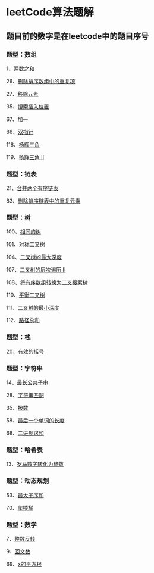 # leetCode算法题解

## 题目前的数字是在leetcode中的题目序号

### 题型：数组

1、[两数之和](https://leetcode-cn.com/problems/two-sum/)

26、[删除排序数组中的重复项](https://github.com/rain9155/LeetCodeSolution/blob/master/src/easy/leetcode26/Solution.java)

27、[移除元素](https://github.com/rain9155/LeetCodeSolution/blob/76f3bf73ff16ec170b9b9aac5e40b1bdbbf57828/src/easy/leetcode27/Solution.java)

35、[搜索插入位置](https://github.com/rain9155/LeetCodeSolution/blob/76f3bf73ff16ec170b9b9aac5e40b1bdbbf57828/src/easy/leetcode35/Solution.java)

67、[加一](https://github.com/rain9155/LeetCodeSolution/blob/master/src/easy/leetcode66/Solution.java)

88、[双指针](https://github.com/rain9155/LeetCodeSolution/blob/76f3bf73ff16ec170b9b9aac5e40b1bdbbf57828/src/easy/leetcode88/Solution.java)

118、[杨辉三角](https://github.com/rain9155/LeetCodeSolution/blob/master/src/easy/leetcode118/Solution.java)

119、[杨辉三角 II](https://github.com/rain9155/LeetCodeSolution/blob/master/src/easy/leetcode119/Solution.java)

### 题型：链表

21、[合并两个有序链表](https://github.com/rain9155/LeetCodeSolution/blob/master/src/easy/leetcode21/Solution.java)

83、[删除排序链表中的重复元素](https://github.com/rain9155/LeetCodeSolution/blob/master/src/easy/leetcode83/Solution.java)

### 题型：树

100、[相同的树](https://github.com/rain9155/LeetCodeSolution/blob/master/src/easy/leetcode100/Solution.java)

101、[对称二叉树](https://github.com/rain9155/LeetCodeSolution/blob/master/src/easy/leetcode101/Solution.java)

104、[二叉树的最大深度](https://github.com/rain9155/LeetCodeSolution/blob/master/src/easy/leetcode104/Solution.java)

107、[二叉树的层次遍历 II](https://github.com/rain9155/LeetCodeSolution/blob/master/src/easy/leetcode107/Solution.java)

108、[将有序数组转换为二叉搜索树](https://github.com/rain9155/LeetCodeSolution/blob/master/src/easy/leetcode108/Solution.java)

110、[平衡二叉树](https://github.com/rain9155/LeetCodeSolution/blob/master/src/easy/leetcode110/Solution.java)

111、[二叉树的最小深度](https://github.com/rain9155/LeetCodeSolution/blob/master/src/easy/leetcode111/Solution.java)

112、[路径总和](https://github.com/rain9155/LeetCodeSolution/blob/master/src/easy/leetcode112/Solution.java)


### 题型：栈

20、[有效的括号](https://github.com/rain9155/LeetCodeSolution/blob/b0618cc851d249e33785f490f9c689ff12d5cc00/src/easy/leetcode20/Solution.java)

### 题型：字符串

14、[最长公共子串](https://github.com/rain9155/LeetCodeSolution/blob/b0618cc851d249e33785f490f9c689ff12d5cc00/src/easy/leetcode14/Solution.java)

28、[字符串匹配](https://github.com/rain9155/LeetCodeSolution/blob/76f3bf73ff16ec170b9b9aac5e40b1bdbbf57828/src/easy/leetcode28/Solution.java)

35、[报数](https://github.com/rain9155/LeetCodeSolution/blob/76f3bf73ff16ec170b9b9aac5e40b1bdbbf57828/src/easy/leetcode38/Solution.java)

58、[最后一个单词的长度](https://github.com/rain9155/LeetCodeSolution/blob/76f3bf73ff16ec170b9b9aac5e40b1bdbbf57828/src/easy/leetcode58/Solution.java)

68、[二进制求和](https://github.com/rain9155/LeetCodeSolution/blob/master/src/easy/leetcode67/Solution.java)

### 题型：哈希表

13、[罗马数字转化为整数](https://github.com/rain9155/LeetCodeSolution/blob/b0618cc851d249e33785f490f9c689ff12d5cc00/src/easy/leetcode13/Solution.java)

### 题型：动态规划

53、[最大子序和](https://github.com/rain9155/LeetCodeSolution/blob/76f3bf73ff16ec170b9b9aac5e40b1bdbbf57828/src/easy/leetcode53/Solution.java)

70、[爬楼梯](https://github.com/rain9155/LeetCodeSolution/blob/master/src/easy/leetcode70/Solution.java)


### 题型：数学

7、[整数反转](https://github.com/rain9155/LeetCodeSolution/blob/9561243dff12b3e091db788f766c6d0da1564ffc/src/easy/leetcode7/Solution.java)

9、[回文数](https://github.com/rain9155/LeetCodeSolution/blob/master/src/easy/leetcode9/Solution.java)

69、[x的平方根](https://github.com/rain9155/LeetCodeSolution/blob/master/src/easy/leetcode69/Solution.java)



